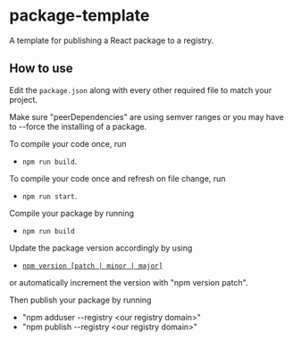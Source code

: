 # package-template

A template for publishing a React package to a registry.

## How to use

Edit the `package.json` along with every other required file to match your project.

Make sure "peerDependencies" are using semver ranges or you may have to --force the installing of a package.

To compile your code once, run

- `npm run build`.

To compile your code once and refresh on file change, run

- `npm run start`.

Compile your package by running

- `npm run build`

Update the package version accordingly by using

- [`npm version [patch | minor | major]`](https://docs.npmjs.com/about-semantic-versioning)

or automatically increment the version with "npm version patch".

Then publish your package by running

- "npm adduser --registry \<our registry domain\>"
- "npm publish --registry \<our registry domain\>"
